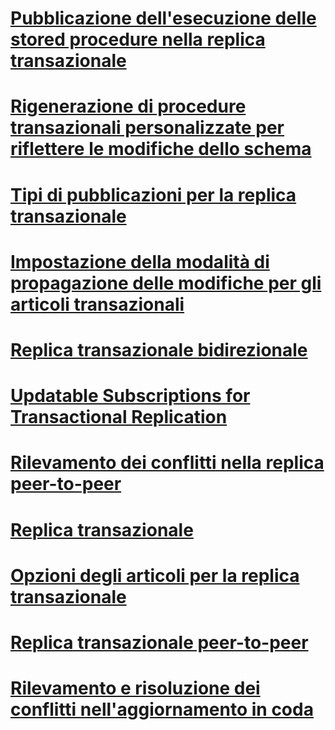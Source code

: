 # [Pubblicazione dell'esecuzione delle stored procedure nella replica transazionale](publishing-stored-procedure-execution-in-transactional-replication.md)
# [Rigenerazione di procedure transazionali personalizzate per riflettere le modifiche dello schema](regenerate-custom-transactional-procedures-to-reflect-schema-changes.md)
# [Tipi di pubblicazioni per la replica transazionale](publication-types-for-transactional-replication.md)
# [Impostazione della modalità di propagazione delle modifiche per gli articoli transazionali](specify-how-changes-are-propagated-for-transactional-articles.md)
# [Replica transazionale bidirezionale](bidirectional-transactional-replication.md)
# [Updatable Subscriptions for Transactional Replication](updatable-subscriptions-for-transactional-replication.md)
# [Rilevamento dei conflitti nella replica peer-to-peer](conflict-detection-in-peer-to-peer-replication.md)
# [Replica transazionale](transactional-replication.md)
# [Opzioni degli articoli per la replica transazionale](article-options-for-transactional-replication.md)
# [Replica transazionale peer-to-peer](peer-to-peer-transactional-replication.md)
# [Rilevamento e risoluzione dei conflitti nell'aggiornamento in coda](queued-updating-conflict-detection-and-resolution.md)
